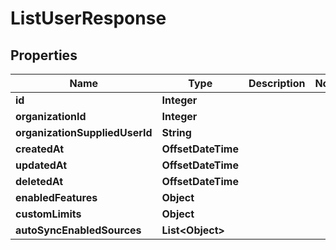 

# ListUserResponse


## Properties

| Name | Type | Description | Notes |
|------------ | ------------- | ------------- | -------------|
|**id** | **Integer** |  |  |
|**organizationId** | **Integer** |  |  |
|**organizationSuppliedUserId** | **String** |  |  |
|**createdAt** | **OffsetDateTime** |  |  |
|**updatedAt** | **OffsetDateTime** |  |  |
|**deletedAt** | **OffsetDateTime** |  |  |
|**enabledFeatures** | **Object** |  |  |
|**customLimits** | **Object** |  |  |
|**autoSyncEnabledSources** | **List&lt;Object&gt;** |  |  |



